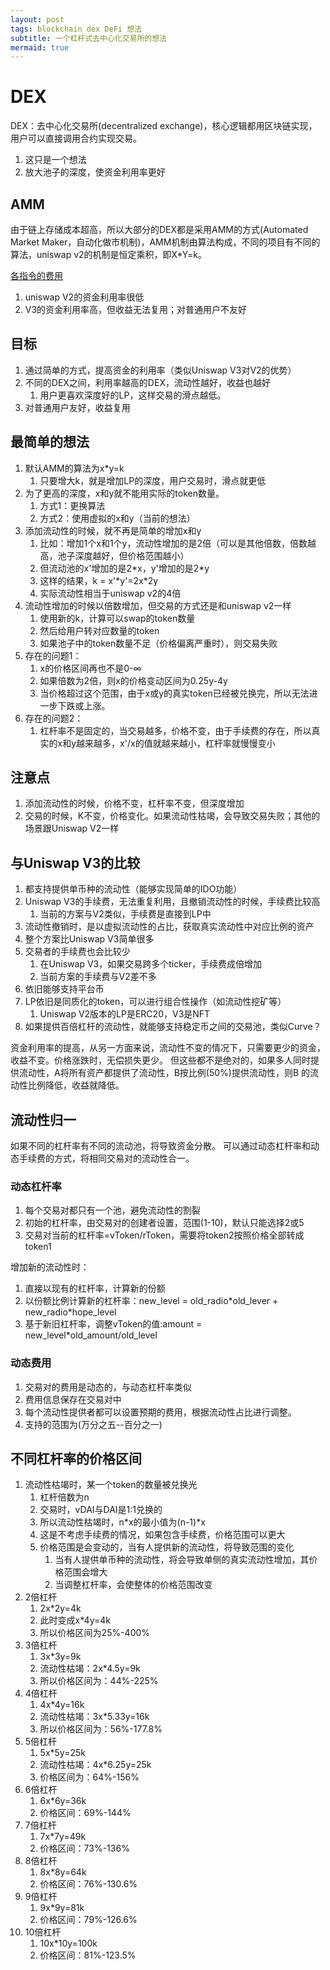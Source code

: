 ```yaml
---
layout: post
tags: blockchain dex DeFi 想法
subtitle: 一个杠杆式去中心化交易所的想法
mermaid: true
---
```


# DEX

DEX：去中心化交易所(decentralized exchange)，核心逻辑都用区块链实现，用户可以直接调用合约实现交易。

1. 这只是一个想法
2. 放大池子的深度，使资金利用率更好

## AMM

由于链上存储成本超高，所以大部分的DEX都是采用AMM的方式(Automated Market Maker，自动化做市机制)，AMM机制由算法构成，不同的项目有不同的算法，uniswap v2的机制是恒定乘积，即X*Y=k。

[各指令的费用](https://docs.google.com/spreadsheets/d/1n6mRqkBz3iWcOlRem_mO09GtSKEKrAsfO7Frgx18pNU/edit#gid=0)

1. uniswap V2的资金利用率很低
2. V3的资金利用率高，但收益无法复用；对普通用户不友好

## 目标

1. 通过简单的方式，提高资金的利用率（类似Uniswap V3对V2的优势）
2. 不同的DEX之间，利用率越高的DEX，流动性越好，收益也越好
   1. 用户更喜欢深度好的LP，这样交易的滑点越低。
3. 对普通用户友好，收益复用

## 最简单的想法

1. 默认AMM的算法为x\*y=k
   1. 只要增大k，就是增加LP的深度，用户交易时，滑点就更低
2. 为了更高的深度，x和y就不能用实际的token数量。
   1. 方式1：更换算法
   2. 方式2：使用虚拟的x和y（当前的想法）
3. 添加流动性的时候，就不再是简单的增加x和y
   1. 比如：增加1个x和1个y，流动性增加的是2倍（可以是其他倍数，倍数越高，池子深度越好，但价格范围越小）
   2. 但流动池的x'增加的是2\*x，y'增加的是2\*y
   3. 这样的结果，k = x'\*y'=2x\*2y
   4. 实际流动性相当于uniswap v2的4倍
4. 流动性增加的时候以倍数增加，但交易的方式还是和uniswap v2一样
   1. 使用新的k，计算可以swap的token数量
   2. 然后给用户转对应数量的token
   3. 如果池子中的token数量不足（价格偏离严重时），则交易失败
5. 存在的问题1：
   1. x的价格区间再也不是0-∞
   2. 如果倍数为2倍，则x的价格变动区间为0.25y-4y
   3. 当价格超过这个范围，由于x或y的真实token已经被兑换完，所以无法进一步下跌或上涨。
6. 存在的问题2：
   1. 杠杆率不是固定的，当交易越多，价格不变，由于手续费的存在，所以真实的x和y越来越多，x'/x的值就越来越小，杠杆率就慢慢变小

## 注意点

1. 添加流动性的时候，价格不变，杠杆率不变，但深度增加
2. 交易的时候，K不变，价格变化。如果流动性枯竭，会导致交易失败；其他的场景跟Uniswap V2一样

## 与Uniswap V3的比较

1. 都支持提供单币种的流动性（能够实现简单的IDO功能）
2. Uniswap V3的手续费，无法重复利用，且撤销流动性的时候，手续费比较高
   1. 当前的方案与V2类似，手续费是直接到LP中
3. 流动性撤销时，是以虚拟流动性的占比，获取真实流动性中对应比例的资产
4. 整个方案比Uniswap V3简单很多
5. 交易者的手续费也会比较少
   1. 在Uniswap V3，如果交易跨多个ticker，手续费成倍增加
   2. 当前方案的手续费与V2差不多
6. 依旧能够支持平台币
7. LP依旧是同质化的token，可以进行组合性操作（如流动性挖矿等）
   1. Uniswap V2版本的LP是ERC20，V3是NFT
8. 如果提供百倍杠杆的流动性，就能够支持稳定币之间的交易池，类似Curve？

资金利用率的提高，从另一方面来说，流动性不变的情况下，只需要更少的资金，收益不变。价格涨跌时，无偿损失更少。
但这些都不是绝对的，如果多人同时提供流动性，A将所有资产都提供了流动性，B按比例(50%)提供流动性，则B 的流动性比例降低，收益就降低。

## 流动性归一

如果不同的杠杆率有不同的流动池，将导致资金分散。
可以通过动态杠杆率和动态手续费的方式，将相同交易对的流动性合一。

### 动态杠杆率

1. 每个交易对都只有一个池，避免流动性的割裂
2. 初始的杠杆率，由交易对的创建者设置，范围(1-10)，默认只能选择2或5
3. 交易对当前的杠杆率=vToken/rToken，需要将token2按照价格全部转成token1

增加新的流动性时：

1. 直接以现有的杠杆率，计算新的份额
2. 以份额比例计算新的杠杆率：new_level = old_radio\*old_lever + new_radio\*hope_level
3. 基于新旧杠杆率，调整vToken的值:amount = new_level*old_amount/old_level

### 动态费用

1. 交易对的费用是动态的，与动态杠杆率类似
2. 费用信息保存在交易对中
3. 每个流动性提供者都可以设置预期的费用，根据流动性占比进行调整。
4. 支持的范围为(万分之五--百分之一)

## 不同杠杆率的价格区间

1. 流动性枯竭时，某一个token的数量被兑换光
   1. 杠杆倍数为n
   2. 交易时，vDAI与DAI是1:1兑换的
   3. 所以流动性枯竭时，n\*x的最小值为(n-1)\*x
   4. 这是不考虑手续费的情况，如果包含手续费，价格范围可以更大
   5. 价格范围是会变动的，当有人提供新的流动性，将导致范围的变化
      1. 当有人提供单币种的流动性，将会导致单侧的真实流动性增加，其价格范围会增大
      2. 当调整杠杆率，会使整体的价格范围改变
2. 2倍杠杆
   1. 2x*2y=4k
   2. 此时变成x*4y=4k
   3. 所以价格区间为25%-400%
3. 3倍杠杆
   1. 3x*3y=9k
   2. 流动性枯竭：2x*4.5y=9k
   3. 所以价格区间为：44%-225%
4. 4倍杠杆
   1. 4x*4y=16k
   2. 流动性枯竭：3x*5.33y=16k
   3. 所以价格区间为：56%-177.8%
5. 5倍杠杆
   1. 5x*5y=25k
   2. 流动性枯竭：4x*6.25y=25k
   3. 价格区间为：64%-156%
6. 6倍杠杆
   1. 6x*6y=36k
   2. 价格区间：69%-144%
7. 7倍杠杆
   1. 7x*7y=49k
   2. 价格区间：73%-136%
8. 8倍杠杆
   1. 8x*8y=64k
   2. 价格区间：76%-130.6%
9. 9倍杠杆
   1. 9x*9y=81k
   2. 价格区间：79%-126.6%
10. 10倍杠杆
    1. 10x*10y=100k
    2. 价格区间：81%-123.5%
